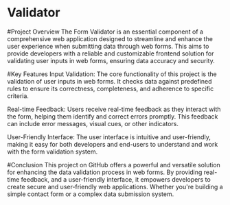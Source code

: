# Validator
#Project Overview
The Form Validator is an essential component of a comprehensive web application designed to streamline and enhance the user experience when submitting data through web forms. This aims to provide developers with a reliable and customizable frontend solution for validating user inputs in web forms, ensuring data accuracy and security.

#Key Features
Input Validation: The core functionality of this project is the validation of user inputs in web forms. It checks data against predefined rules to ensure its correctness, completeness, and adherence to specific criteria.

Real-time Feedback: Users receive real-time feedback as they interact with the form, helping them identify and correct errors promptly. This feedback can include error messages, visual cues, or other indicators.

User-Friendly Interface: The user interface is intuitive and user-friendly, making it easy for both developers and end-users to understand and work with the form validation system.

#Conclusion
This project on GitHub offers a powerful and versatile solution for enhancing the data validation process in web forms. By providing real-time feedback, and a user-friendly interface, it empowers developers to create secure and user-friendly web applications. Whether you're building a simple contact form or a complex data submission system.
